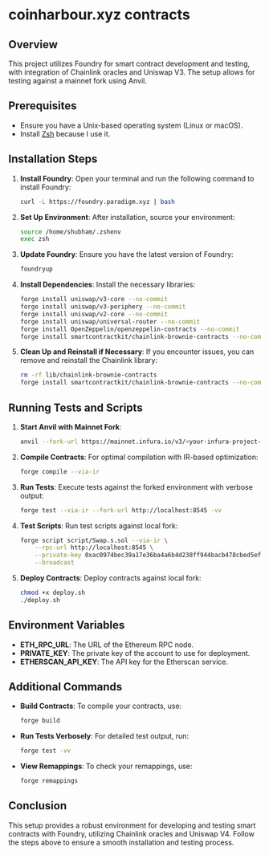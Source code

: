 # coinharbour.xyz contracts

## Overview

This project utilizes Foundry for smart contract development and testing, with integration of Chainlink oracles and Uniswap V3. The setup allows for testing against a mainnet fork using Anvil.

## Prerequisites

- Ensure you have a Unix-based operating system (Linux or macOS).
- Install [Zsh](https://www.zsh.org/) because I use it.

## Installation Steps

1. **Install Foundry**:
   Open your terminal and run the following command to install Foundry:
   ```bash
   curl -L https://foundry.paradigm.xyz | bash
   ```

2. **Set Up Environment**:
   After installation, source your environment:
   ```bash
   source /home/shubham/.zshenv
   exec zsh
   ```

3. **Update Foundry**:
   Ensure you have the latest version of Foundry:
   ```bash
   foundryup
   ```

4. **Install Dependencies**:
   Install the necessary libraries:
   ```bash
   forge install uniswap/v3-core --no-commit
   forge install uniswap/v3-periphery --no-commit
   forge install uniswap/v2-core --no-commit
   forge install uniswap/universal-router --no-commit
   forge install OpenZeppelin/openzeppelin-contracts --no-commit
   forge install smartcontractkit/chainlink-brownie-contracts --no-commit
   ```

5. **Clean Up and Reinstall if Necessary**:
   If you encounter issues, you can remove and reinstall the Chainlink library:
   ```bash
   rm -rf lib/chainlink-brownie-contracts
   forge install smartcontractkit/chainlink-brownie-contracts --no-commit
   ```

## Running Tests and Scripts

1. **Start Anvil with Mainnet Fork**:
   ```bash
   anvil --fork-url https://mainnet.infura.io/v3/<your-infura-project-id>
   ```

2. **Compile Contracts**:
   For optimal compilation with IR-based optimization:
   ```bash
   forge compile --via-ir
   ```

3. **Run Tests**:
   Execute tests against the forked environment with verbose output:
   ```bash
   forge test --via-ir --fork-url http://localhost:8545 -vv
   ```

4. **Test Scripts**:
   Run test scripts against local fork:
   ```bash
   forge script script/Swap.s.sol --via-ir \
       --rpc-url http://localhost:8545 \
       --private-key 0xac0974bec39a17e36ba4a6b4d238ff944bacb478cbed5efcae784d7bf4f2ff80 \
       --broadcast
   ```

5. **Deploy Contracts**:
   Deploy contracts against local fork:
   ```bash
   chmod +x deploy.sh
   ./deploy.sh
   ```

## Environment Variables

- **ETH_RPC_URL**:
   The URL of the Ethereum RPC node.
- **PRIVATE_KEY**:
   The private key of the account to use for deployment.
- **ETHERSCAN_API_KEY**:
   The API key for the Etherscan service.

## Additional Commands

- **Build Contracts**:
   To compile your contracts, use:
   ```bash
   forge build
   ```

- **Run Tests Verbosely**:
   For detailed test output, run:
   ```bash
   forge test -vv
   ```

- **View Remappings**:
   To check your remappings, use:
   ```bash
   forge remappings
   ```

## Conclusion

This setup provides a robust environment for developing and testing smart contracts with Foundry, utilizing Chainlink oracles and Uniswap V4. Follow the steps above to ensure a smooth installation and testing process.